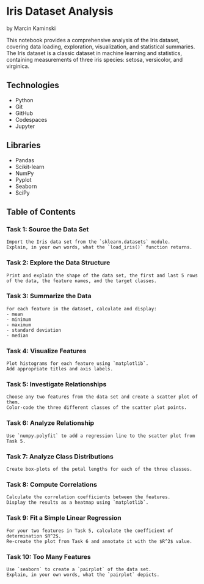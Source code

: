 # Iris Dataset Analysis

by Marcin Kaminski

This notebook provides a comprehensive analysis of the Iris dataset, covering data loading, exploration, visualization, and statistical summaries. The Iris dataset is a classic dataset in machine learning and statistics, containing measurements of three iris species: setosa, versicolor, and virginica.

## Technologies

- Python
- Git
- GitHub
- Codespaces
- Jupyter

## Libraries

- Pandas
- Scikit-learn
- NumPy
- Pyplot
- Seaborn 
- SciPy

## Table of Contents

### Task 1: Source the Data Set

    Import the Iris data set from the `sklearn.datasets` module.  
    Explain, in your own words, what the `load_iris()` function returns.

### Task 2: Explore the Data Structure

    Print and explain the shape of the data set, the first and last 5 rows of the data, the feature names, and the target classes. 

### Task 3: Summarize the Data

    For each feature in the dataset, calculate and display:  
    - mean
    - minimum
    - maximum
    - standard deviation
    - median

### Task 4: Visualize Features

    Plot histograms for each feature using `matplotlib`.  
    Add appropriate titles and axis labels.  

### Task 5: Investigate Relationships

    Choose any two features from the data set and create a scatter plot of them.  
    Color-code the three different classes of the scatter plot points.

### Task 6: Analyze Relationship

    Use `numpy.polyfit` to add a regression line to the scatter plot from Task 5.

### Task 7: Analyze Class Distributions

    Create box-plots of the petal lengths for each of the three classes.

### Task 8: Compute Correlations

    Calculate the correlation coefficients between the features.  
    Display the results as a heatmap using `matplotlib`. 

### Task 9: Fit a Simple Linear Regression

    For your two features in Task 5, calculate the coefficient of determination $R^2$.  
    Re-create the plot from Task 6 and annotate it with the $R^2$ value.

### Task 10: Too Many Features

    Use `seaborn` to create a `pairplot` of the data set.  
    Explain, in your own words, what the `pairplot` depicts.
